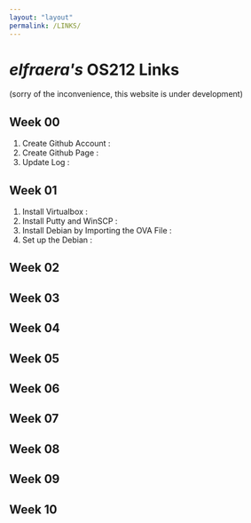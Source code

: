 ```yaml
---
layout: "layout"
permalink: /LINKS/
---
```


# _elfraera's_ OS212 Links
(sorry of the inconvenience, this website is under development)

## Week 00
1. Create Github Account :
2. Create Github Page :
3. Update Log :

## Week 01
1. Install Virtualbox :
2. Install Putty and WinSCP :
3. Install Debian by Importing the OVA File :
4. Set up the Debian :

## Week 02

## Week 03

## Week 04

## Week 05

## Week 06

## Week 07

## Week 08

## Week 09

## Week 10

